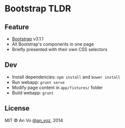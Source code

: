 Bootstrap TLDR
========

## Feature

* [Bootstrap](http://getbootstrap.com/) v3.1.1
* All Bootstrap's components in one page
* Briefly presented with their own CSS selectors

## Dev

* Install dependencies: `npm install` and `bower install`
* Run webapp: `grunt serve`
* Modify page content in `app/fixtures/` folder
* Build webapp: `grunt`

## License
MIT © An Vo [@an_voz](https://twitter.com/an_voz), 2014
